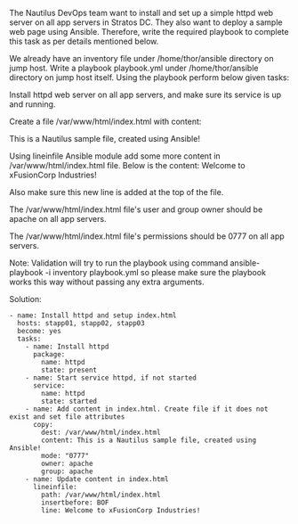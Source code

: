 The Nautilus DevOps team want to install and set up a simple httpd web server on all app servers in Stratos DC. They also want to deploy a sample web page using Ansible. Therefore, write the required playbook to complete this task as per details mentioned below.

We already have an inventory file under /home/thor/ansible directory on jump host. Write a playbook playbook.yml under /home/thor/ansible directory on jump host itself. Using the playbook perform below given tasks:

Install httpd web server on all app servers, and make sure its service is up and running.

Create a file /var/www/html/index.html with content:

This is a Nautilus sample file, created using Ansible!

Using lineinfile Ansible module add some more content in /var/www/html/index.html file. Below is the content:
Welcome to xFusionCorp Industries!

Also make sure this new line is added at the top of the file.

The /var/www/html/index.html file's user and group owner should be apache on all app servers.

The /var/www/html/index.html file's permissions should be 0777 on all app servers.

Note: Validation will try to run the playbook using command ansible-playbook -i inventory playbook.yml so please make sure the playbook works this way without passing any extra arguments.

Solution:

```
- name: Install httpd and setup index.html
  hosts: stapp01, stapp02, stapp03
  become: yes
  tasks:
    - name: Install httpd
      package:
        name: httpd
        state: present
    - name: Start service httpd, if not started
      service:
        name: httpd
        state: started
    - name: Add content in index.html. Create file if it does not exist and set file attributes
      copy:
        dest: /var/www/html/index.html
        content: This is a Nautilus sample file, created using Ansible!
        mode: "0777"
        owner: apache
        group: apache
    - name: Update content in index.html
      lineinfile:
        path: /var/www/html/index.html
        insertbefore: BOF
        line: Welcome to xFusionCorp Industries!
```